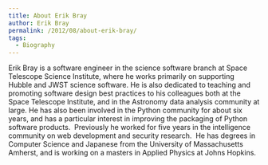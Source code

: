 ```yaml
---
title: About Erik Bray
author: Erik Bray
permalink: /2012/08/about-erik-bray/
tags:
  - Biography
---
```

Erik Bray is a software engineer in the science software branch at Space Telescope Science Institute, where he works primarily on supporting Hubble and JWST science software. He is also dedicated to teaching and promoting software design best practices to his colleagues both at the Space Telescope Institute, and in the Astronomy data analysis community at large. He has also been involved in the Python community for about six years, and has a particular interest in improving the packaging of Python software products.  Previously he worked for five years in the intelligence community on web development and security research.  He has degrees in Computer Science and Japanese from the University of Massachusetts Amherst, and is working on a masters in Applied Physics at Johns Hopkins.
